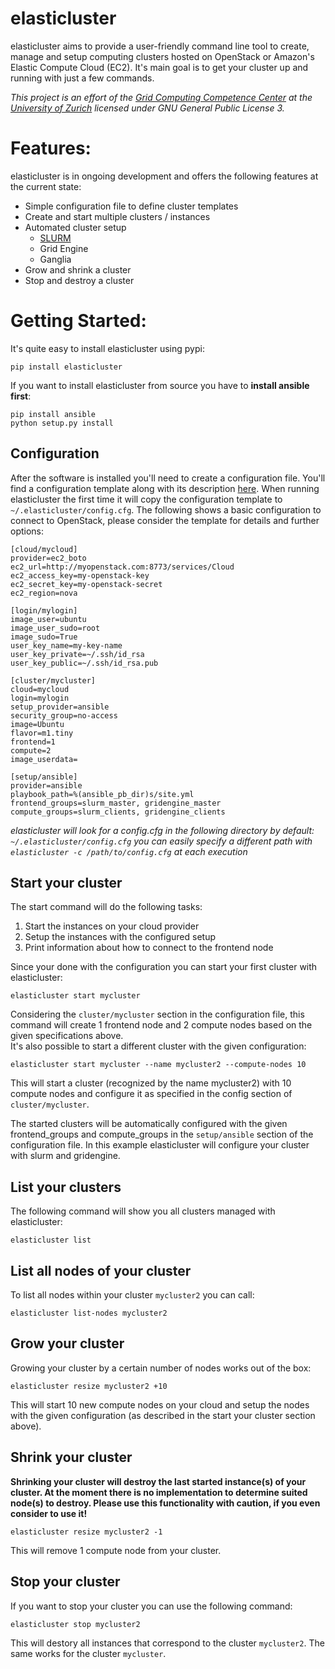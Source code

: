 elasticluster
=============
elasticluster aims to provide a user-friendly command line tool to create, manage and setup computing clusters hosted on OpenStack or Amazon's Elastic Compute Cloud (EC2). It's main goal is to get your cluster up and running with just a few commands.  
  
*This project is an effort of the [Grid Computing Competence Center](http://www.gc3.uzh.ch/) at the [University of Zurich](http://www.uzh.ch) licensed under GNU General Public License 3.*

Features:
==========
elasticluster is in ongoing development and offers the following features at the current state:
* Simple configuration file to define cluster templates
* Create and start multiple clusters / instances
* Automated cluster setup
    * [SLURM](https://computing.llnl.gov/linux/slurm/)
    * Grid Engine
    * Ganglia
* Grow and shrink a cluster
* Stop and destroy a cluster

Getting Started:
===============
It's quite easy to install elasticluster using pypi: 
```shell
pip install elasticluster
```
If you want to install elasticluster from source you have to **install ansible first**:
```shell
pip install ansible
python setup.py install
```

## Configuration
After the software is installed you'll need to create a configuration file. You'll find a configuration template along with its description [here](docs/config.template.ini). When running elasticluster the first time it will copy the configuration template to `~/.elasticluster/config.cfg`. The following shows a basic configuration to connect to OpenStack, please consider the template for details and further options:
```
[cloud/mycloud]
provider=ec2_boto
ec2_url=http://myopenstack.com:8773/services/Cloud
ec2_access_key=my-openstack-key
ec2_secret_key=my-openstack-secret
ec2_region=nova

[login/mylogin]
image_user=ubuntu
image_user_sudo=root
image_sudo=True
user_key_name=my-key-name
user_key_private=~/.ssh/id_rsa
user_key_public=~/.ssh/id_rsa.pub

[cluster/mycluster]
cloud=mycloud
login=mylogin
setup_provider=ansible
security_group=no-access
image=Ubuntu
flavor=m1.tiny
frontend=1
compute=2
image_userdata=

[setup/ansible]
provider=ansible
playbook_path=%(ansible_pb_dir)s/site.yml
frontend_groups=slurm_master, gridengine_master
compute_groups=slurm_clients, gridengine_clients
```
*elasticluster will look for a config.cfg in the following directory by default: `~/.elasticluster/config.cfg` you can easily specify a different path with `elasticluster -c /path/to/config.cfg` at each execution*
  
## Start your cluster
The start command will do the following tasks:  
1. Start the instances on your cloud provider  
2. Setup the instances with the configured setup  
3. Print information about how to connect to the frontend node

Since your done with the configuration you can start your first cluster with elasticluster:
```shell
elasticluster start mycluster
```
Considering the `cluster/mycluster` section in the configuration file, this command will create 1 frontend node and 2 compute nodes based on the given specifications above.  
It's also possible to start a different cluster with the given configuration:
```shell
elasticluster start mycluster --name mycluster2 --compute-nodes 10
```
This will start a cluster (recognized by the name mycluster2) with 10 compute nodes and configure it as specified in the config section of `cluster/mycluster`.  

The started clusters will be automatically configured with the given frontend_groups and compute_groups in the `setup/ansible` section of the configuration file. In this example elasticluster will configure your cluster with slurm and gridengine.  

## List your clusters
The following command will show you all clusters managed with elasticluster:
```shell
elasticluster list
```

## List all nodes of your cluster
To list all nodes within your cluster `mycluster2` you can call:
```shell
elasticluster list-nodes mycluster2
```

## Grow your cluster
Growing your cluster by a certain number of nodes works out of the box:
```shell
elasticluster resize mycluster2 +10
```
This will start 10 new compute nodes on your cloud and setup the nodes with the given configuration (as described in the start your cluster section above).

## Shrink your cluster
**Shrinking your cluster will destroy the last started instance(s) of your cluster. At the moment there is no implementation to determine suited node(s) to destroy. Please use this functionality with caution, if you even consider to use it!**
```shell
elasticluster resize mycluster2 -1
```
This will remove 1 compute node from your cluster.
## Stop your cluster
If you want to stop your cluster you can use the following command:
```shell
elasticluster stop mycluster2
```
This will destory all instances that correspond to the cluster `mycluster2`. The same works for the cluster `mycluster`.














